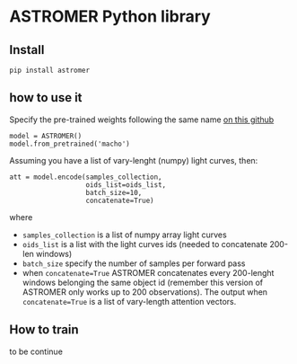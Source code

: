 # ASTROMER Python library

## Install 
```
pip install astromer
```

## how to use it
Specify the pre-trained weights following the same name [on this github](https://github.com/astromer-science/weights) 
```
model = ASTROMER()
model.from_pretrained('macho')
```
Assuming you have a list of vary-lenght (numpy) light curves, then: 
```
att = model.encode(samples_collection,
                   oids_list=oids_list,
                   batch_size=10,
                   concatenate=True)
```
where
- `samples_collection` is a list of numpy array light curves
- `oids_list` is a list with the light curves ids (needed to concatenate 200-len windows)
- `batch_size` specify the number of samples per forward pass
-  when `concatenate=True` ASTROMER concatenates every 200-lenght windows belonging the same object id (remember this version of ASTROMER only works up to 200 observations). The output when `concatenate=True` is a list of vary-length attention vectors.

## How to train 
to be continue
